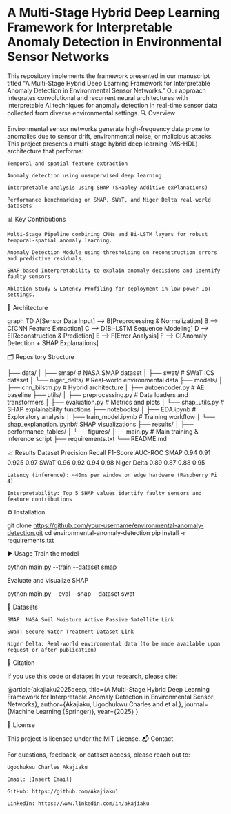 # A Multi-Stage Hybrid Deep Learning Framework for Interpretable Anomaly Detection in Environmental Sensor Networks

This repository implements the framework presented in our manuscript titled "A Multi-Stage Hybrid Deep Learning Framework for Interpretable Anomaly Detection in Environmental Sensor Networks." Our approach integrates convolutional and recurrent neural architectures with interpretable AI techniques for anomaly detection in real-time sensor data collected from diverse environmental settings.
🔍 Overview

Environmental sensor networks generate high-frequency data prone to anomalies due to sensor drift, environmental noise, or malicious attacks. This project presents a multi-stage hybrid deep learning (MS-HDL) architecture that performs:

    Temporal and spatial feature extraction

    Anomaly detection using unsupervised deep learning

    Interpretable analysis using SHAP (SHapley Additive exPlanations)

    Performance benchmarking on SMAP, SWaT, and Niger Delta real-world datasets

📊 Key Contributions

    Multi-Stage Pipeline combining CNNs and Bi-LSTM layers for robust temporal-spatial anomaly learning.

    Anomaly Detection Module using thresholding on reconstruction errors and predictive residuals.

    SHAP-based Interpretability to explain anomaly decisions and identify faulty sensors.

    Ablation Study & Latency Profiling for deployment in low-power IoT settings.

🧠 Architecture

graph TD
A[Sensor Data Input] --> B[Preprocessing & Normalization]
B --> C[CNN Feature Extraction]
C --> D[Bi-LSTM Sequence Modeling]
D --> E[Reconstruction & Prediction]
E --> F[Error Analysis]
F --> G[Anomaly Detection + SHAP Explanations]

🗂️ Repository Structure

├── data/
│   ├── smap/                 # NASA SMAP dataset
│   ├── swat/                 # SWaT ICS dataset
│   └── niger_delta/          # Real-world environmental data
├── models/
│   ├── cnn_bilstm.py         # Hybrid architecture
│   ├── autoencoder.py        # AE baseline
├── utils/
│   ├── preprocessing.py      # Data loaders and transformers
│   ├── evaluation.py         # Metrics and plots
│   └── shap_utils.py         # SHAP explainability functions
├── notebooks/
│   ├── EDA.ipynb             # Exploratory analysis
│   ├── train_model.ipynb     # Training workflow
│   └── shap_explanation.ipynb# SHAP visualizations
├── results/
│   ├── performance_tables/
│   └── figures/
├── main.py                   # Main training & inference script
├── requirements.txt
└── README.md

📈 Results
Dataset	Precision	Recall	F1-Score	AUC-ROC
SMAP	0.94	0.91	0.925	0.97
SWaT	0.96	0.92	0.94	0.98
Niger Delta	0.89	0.87	0.88	0.95

    Latency (inference): ~40ms per window on edge hardware (Raspberry Pi 4)

    Interpretability: Top 5 SHAP values identify faulty sensors and feature contributions

⚙️ Installation

git clone https://github.com/your-username/environmental-anomaly-detection.git
cd environmental-anomaly-detection
pip install -r requirements.txt

▶️ Usage
Train the model

python main.py --train --dataset smap

Evaluate and visualize SHAP

python main.py --eval --shap --dataset swat

🧪 Datasets

    SMAP: NASA Soil Moisture Active Passive Satellite Link

    SWaT: Secure Water Treatment Dataset Link

    Niger Delta: Real-world environmental data (to be made available upon request or after publication)

📘 Citation

If you use this code or dataset in your research, please cite:

@article{akajiaku2025deep,
  title={A Multi-Stage Hybrid Deep Learning Framework for Interpretable Anomaly Detection in Environmental Sensor Networks},
  author={Akajiaku, Ugochukwu Charles and et al.},
  journal={Machine Learning (Springer)},
  year={2025}
}

🔐 License

This project is licensed under the MIT License.
📬 Contact

For questions, feedback, or dataset access, please reach out to:

    Ugochukwu Charles Akajiaku

    Email: [Insert Email]

    GitHub: https://github.com/Akajiaku1

    LinkedIn: https://www.linkedin.com/in/akajiaku
